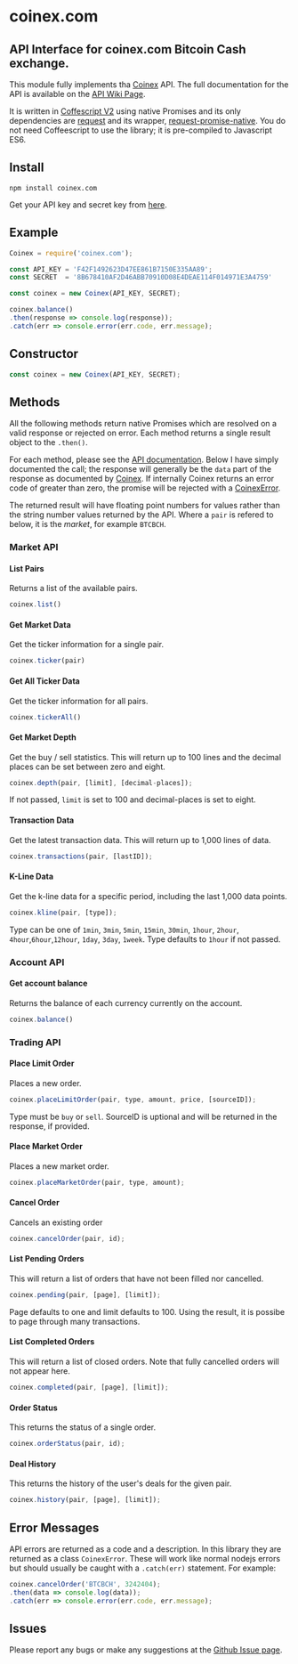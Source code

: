 # coinex.com

[api]: https://github.com/coinexcom/coinex_exchange_api/wiki
[coinex]: https://www.coinex.com/
[coffee2]: https://coffeescript.org/v2/
[apikey]: https://www.coinex.com/apikey

## API Interface for coinex.com Bitcoin Cash exchange.

This module fully implements tha [Coinex][coinex] API. The
full documentation for the API is available on the
[API Wiki Page][api].

It is written in [Coffescript V2][coffee2] using native Promises and
its only dependencies are [request](https://www.npmjs.com/package/request)
and its wrapper,
[request-promise-native](https://www.npmjs.com/package/request-promise-native).
You do not need Coffeescript to use the library; it is pre-compiled to
Javascript ES6.

## Install

```
npm install coinex.com
```

Get your API key and secret key from [here][apikey].

## Example

```javascript
Coinex = require('coinex.com');

const API_KEY = 'F42F1492623D47EE861B7150E335AA89';
const SECRET  = '8B678410AF2D46ABB70910D08E4DEAE114F014971E3A4759'

const coinex = new Coinex(API_KEY, SECRET);

coinex.balance()
.then(response => console.log(response));
.catch(err => console.error(err.code, err.message);
```

## Constructor

```javascript
const coinex = new Coinex(API_KEY, SECRET);
```

## Methods

All the following methods return native Promises which are resolved
on a valid response or rejected on error. Each method returns a
single result object to the `.then()`.

For each method, please see the [API documentation][api].  Below
I have simply documented the call; the response will generally
be the `data` part of the response as documented by [Coinex][api].
If internally Coinex returns an error code of greater than zero,
the promise will be rejected with a [CoinexError](#error-messages).

The returned result will have floating point numbers for values
rather than the string number values returned by the API.  Where a
`pair` is refered to below, it is the *market*, for example `BTCBCH`.

### Market API

#### List Pairs

Returns a list of the available pairs.

```javascript
coinex.list()
```

#### Get Market Data

Get the ticker information for a single pair.

```javascript
coinex.ticker(pair)
```

#### Get All Ticker Data

Get the ticker information for all pairs.

```javascript
coinex.tickerAll()
```

#### Get Market Depth

Get the buy / sell statistics. This will return up to 100
lines and the decimal places can be set between zero and
eight.

```javascript
coinex.depth(pair, [limit], [decimal-places]);
```

If not passed, `limit` is set to 100 and decimal-places is set to
eight.

#### Transaction Data

Get the latest transaction data.  This will return up to 1,000
lines of data.

```javascript
coinex.transactions(pair, [lastID]);
```

#### K-Line Data

Get the k-line data for a specific period, including the last
1,000 data points.

```javascript
coinex.kline(pair, [type]);
```

Type can be one of `1min`, `3min`, `5min`, `15min`, `30min`,
`1hour`, `2hour`, `4hour`,`6hour`,`12hour`, `1day`, `3day`, `1week`.
Type defaults to `1hour` if not passed.

### Account API

#### Get account balance

Returns the balance of each currency currently on the account.

```javascript
coinex.balance()
```

### Trading API

#### Place Limit Order

Places a new order.

```javascript
coinex.placeLimitOrder(pair, type, amount, price, [sourceID]);
```

Type must be `buy` or `sell`.  SourceID is uptional and will be returned
in the response, if provided.

#### Place Market Order

Places a new market order.

```javascript
coinex.placeMarketOrder(pair, type, amount);
```

#### Cancel Order

Cancels an existing order

```javascript
coinex.cancelOrder(pair, id);
```

#### List Pending Orders

This will return a list of orders that have not been filled
nor cancelled.

```javascript
coinex.pending(pair, [page], [limit]);
```

Page defaults to one and limit defaults to 100.  Using the result,
it is possibe to page through many transactions.

#### List Completed Orders

This will return a list of closed orders.  Note that fully cancelled
orders will not appear here.

```javascript
coinex.completed(pair, [page], [limit]);
```

#### Order Status

This returns the status of a single order.

```javascript
coinex.orderStatus(pair, id);
```

#### Deal History

This returns the history of the user's deals for the given pair.

```javascript
coinex.history(pair, [page], [limit]);
```

## Error Messages

API errors are returned as a code and a description.  In this library
they are returned as a class `CoinexError`.  These will work like
normal nodejs errors but should usually be caught with a `.catch(err)`
statement.  For example:

```javascript
coinex.cancelOrder('BTCBCH', 3242404);
.then(data => console.log(data));
.catch(err => console.error(err.code, err.message);
```

## Issues

Please report any bugs or make any suggestions at the
[Github Issue page](https://github.com/CliffS/coinex.com/issues).


